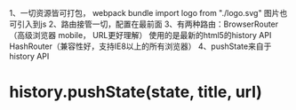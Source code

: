 1、一切资源皆可打包， webpack bundle
import logo from "./logo.svg" 图片也可引入到js
2、路由接管一切，配置在最前面
<Router>
    <Route path="" component="">
</Router>
3、有两种路由：BrowserRouter（高级浏览器 mobile， URL更好理解） 使用的是最新的html5的history API
              HashRouter（兼容性好，支持IE8以上的所有浏览器）
4、pushState来自于history API
#   history.pushState(state, title, url)
